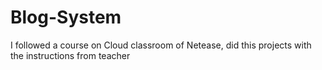 # Blog-System
I followed a course on Cloud classroom of Netease, did this projects with the instructions from teacher
